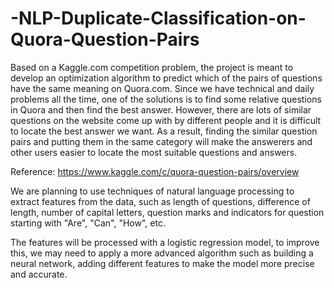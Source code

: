 # -NLP-Duplicate-Classification-on-Quora-Question-Pairs

Based on a Kaggle.com competition problem, the project is meant to develop an optimization algorithm to predict which of the pairs of questions have the same meaning on Quora.com. Since we have technical and daily problems all the time, one of the solutions is to find some relative questions in Quora and then find the best answer. However, there are lots of similar questions on the website come up with by different people and it is difficult to locate the best answer we want. As a result, finding the similar question pairs and putting them in the same category will make the answerers and other users easier to locate the most suitable questions and answers.

Reference: https://www.kaggle.com/c/quora-question-pairs/overview

We are planning to use techniques of natural language processing to extract features from the data, such as length of questions, difference of length, number of capital letters, question marks and indicators for question starting with "Are", "Can", "How", etc.

The features will be processed with a logistic regression model, to improve this, we may need to apply a more advanced algorithm such as building a neural network, adding different features to make the model more precise and accurate.
